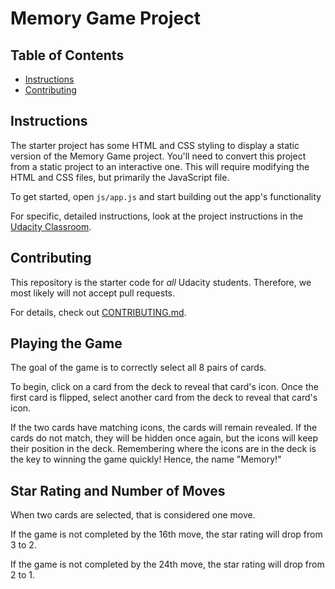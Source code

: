 # Memory Game Project

## Table of Contents

* [Instructions](#instructions)
* [Contributing](#contributing)

## Instructions

The starter project has some HTML and CSS styling to display a static version of the Memory Game project. You'll need to convert this project from a static project to an interactive one. This will require modifying the HTML and CSS files, but primarily the JavaScript file.

To get started, open `js/app.js` and start building out the app's functionality

For specific, detailed instructions, look at the project instructions in the [Udacity Classroom](https://classroom.udacity.com/me).

## Contributing

This repository is the starter code for _all_ Udacity students. Therefore, we most likely will not accept pull requests.

For details, check out [CONTRIBUTING.md](CONTRIBUTING.md).

## Playing the Game

The goal of the game is to correctly select all 8 pairs of cards.

To begin, click on a card from the deck to reveal that card's icon. Once the first card is flipped, select another card from the deck to reveal that card's icon.

If the two cards have matching icons, the cards will remain revealed. If the cards do not match, they will be hidden once again, but the icons will keep their position in the deck. Remembering where the icons are in the deck is the key to winning the game quickly! Hence, the name "Memory!"

## Star Rating and Number of Moves

When two cards are selected, that is considered one move. 

If the game is not completed by the 16th move, the star rating will drop from 3 to 2.

If the game is not completed by the 24th move, the star rating will drop from 2 to 1.
